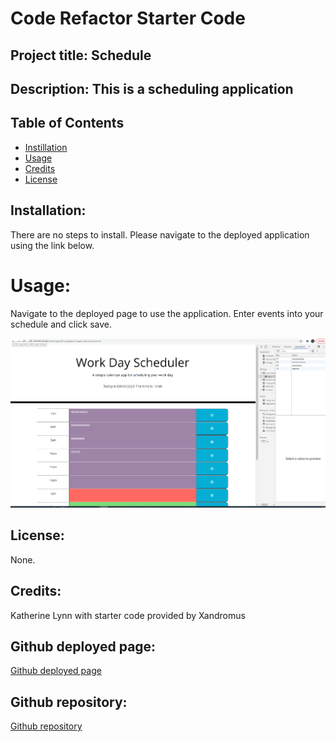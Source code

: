 # Code Refactor Starter Code

## Project title: Schedule

## Description: This is a scheduling application

## Table of Contents
* [Instillation](#installation)
* [Usage](#usage)
* [Credits](#credits)
* [License](#license)


## Installation:

There are no steps to install. Please navigate to the deployed application using the link below.


# Usage: 

Navigate to the deployed page to use the application. Enter events into your schedule and click save. 

![First image of site](./Develop/images/screenshot-scheduler.png)


## License: 

None. 


## Credits: 

Katherine Lynn with starter code provided by Xandromus

## Github deployed page: 

[Github deployed page](https://klynn726.github.io/calendar/)

## Github repository: 

[Github repository](https://github.com/klynn726/calendar)

